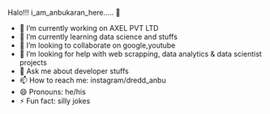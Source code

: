  Halo!!! i_am_anbukaran_here..... 👋
- 🔭 I’m currently working on AXEL PVT LTD
- 🌱 I’m currently learning data science and stuffs
- 👯 I’m looking to collaborate on google,youtube
- 🤔 I’m looking for help with web scrapping, data analytics & data scientist projects
- 💬 Ask me about developer stuffs
- 📫 How to reach me: instagram/dredd_anbu
- 😄 Pronouns: he/his
- ⚡ Fun fact: silly jokes
